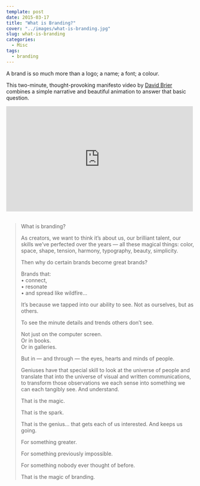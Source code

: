 ```yaml
---
template: post
date: 2015-03-17
title: "What is Branding?"
cover: "../images/what-is-branding.jpg"
slug: what-is-branding
categories:
  - Misc
tags:
  - branding
---
```


A brand is so much more than a logo; a name; a font; a colour.

This two-minute, thought-provoking manifesto video by [David Brier](http://www.risingabovethenoise.com/) combines a simple narrative and beautiful animation to answer that basic question.

<div class="videoWrapper">
  <iframe width="500" height="281" src="https://www.youtube.com/embed/uaGotppPsCs?feature=oembed" frameborder="0" allowfullscreen=""></iframe>
</div>
 
<blockquote>
  <p>What is branding?</p>
  <p>As creators, we want to think it’s about us, our brilliant talent, our skills we’ve perfected over the years — all these magical things: color, space, shape, tension, harmony, typography, beauty, simplicity.</p>
  <p>Then why do certain brands become great brands?</p>
  <p>Brands that:<br /> • connect,<br /> • resonate<br /> • and spread like wildfire…</p>
  <p>It’s because we tapped into our ability to see. Not as ourselves, but as others.</p>
  <p>To see the minute details and trends others don’t see.</p>
  <p>Not just on the computer screen.<br /> Or in books.<br /> Or in galleries.</p>
  <p>But in — and through — the eyes, hearts and minds of people.</p>
  <p>Geniuses have that special skill to look at the universe of people and translate that into the universe of visual and written communications, to transform those observations we each sense into something we can each tangibly see. And understand.</p>
  <p>That is the magic.</p>
  <p>That is the spark.</p>
  <p>That is the genius… that gets each of us interested. And keeps us going.</p>
  <p>For something greater.</p>
  <p>For something previously impossible.</p>
  <p>For something nobody ever thought of before.</p>
  <p>That is the magic of branding.</p>
</blockquote>
